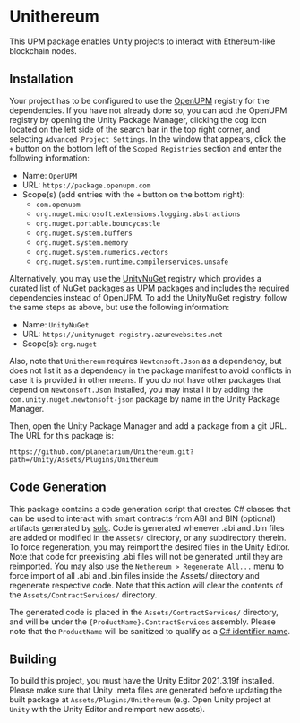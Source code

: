 Unithereum
==========

This UPM package enables Unity projects to interact with Ethereum-like
blockchain nodes.

Installation
------------

Your project has to be configured to use the [OpenUPM] registry for the
dependencies. If you have not already done so, you can add the OpenUPM registry
by opening the Unity Package Manager, clicking the cog icon located on the left
side of the search bar in the top right corner, and selecting
`Advanced Project Settings`. In the window that appears, click the `+` button
on the bottom left of the `Scoped Registries` section and enter the following
information:

- Name: `OpenUPM`
- URL: `https://package.openupm.com`
- Scope(s) (add entries with the `+` button on the bottom right):
    - `com.openupm`
    - `org.nuget.microsoft.extensions.logging.abstractions`
    - `org.nuget.portable.bouncycastle`
    - `org.nuget.system.buffers`
    - `org.nuget.system.memory`
    - `org.nuget.system.numerics.vectors`
    - `org.nuget.system.runtime.compilerservices.unsafe`

Alternatively, you may use the [UnityNuGet] registry which provides a curated
list of NuGet packages as UPM packages and includes the required dependencies
instead of OpenUPM. To add the UnityNuGet registry, follow the same steps as
above, but use the following information:

- Name: `UnityNuGet`
- URL: `https://unitynuget-registry.azurewebsites.net`
- Scope(s): `org.nuget`

Also, note that `Unithereum` requires `Newtonsoft.Json` as a dependency, but
does not list it as a dependency in the package manifest to avoid conflicts
in case it is provided in other means. If you do not have other packages that
depend on `Newtonsoft.Json` installed, you may install it by adding the
`com.unity.nuget.newtonsoft-json` package by name in the Unity Package Manager.

Then, open the Unity Package Manager and add a package from a git URL. The URL
for this package is:
```text
https://github.com/planetarium/Unithereum.git?path=/Unity/Assets/Plugins/Unithereum
````

[OpenUPM]: https://openupm.com/
[UnityNuGet]: https://github.com/xoofx/UnityNuGet

Code Generation
---------------

This package contains a code generation script that creates C# classes that can
be used to interact with smart contracts from ABI and BIN (optional) artifacts
generated by [solc]. Code is generated whenever .abi and .bin files are added or
modified in the `Assets/` directory, or any subdirectory therein. To force
regeneration, you may reimport the desired files in the Unity Editor. Note that
code for preexisting .abi files will not be generated until they are reimported.
You may also use the `Nethereum > Regenerate All...` menu to force import of all
.abi and .bin files inside the Assets/ directory and regenerate respective code.
Note that this action will clear the contents of the `Assets/ContractServices/`
directory.

The generated code is placed in the `Assets/ContractServices/` directory, and
will be under the `{ProductName}.ContractServices` assembly. Please note that
the `ProductName` will be sanitized to qualify as a [C# identifier name].

[solc]: https://github.com/ethereum/solidity
[C# identifier name]: https://learn.microsoft.com/en-us/dotnet/csharp/fundamentals/coding-style/identifier-names

Building
--------

To build this project, you must have the Unity Editor 2021.3.19f installed.
Please make sure that Unity .meta files are generated before updating the
built package at `Assets/Plugins/Unithereum` (e.g. Open Unity project at
`Unity` with the Unity Editor and reimport new assets).
